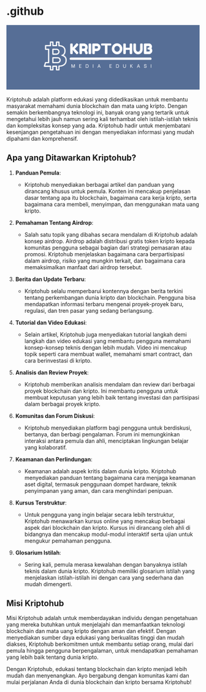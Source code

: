 # .github

![logo](.gitbook/asset/kriptohub.png)

Kriptohub adalah platform edukasi yang didedikasikan untuk membantu masyarakat memahami dunia blockchain dan mata uang kripto. Dengan semakin berkembangnya teknologi ini, banyak orang yang tertarik untuk mengetahui lebih jauh namun sering kali terhambat oleh istilah-istilah teknis dan kompleksitas konsep yang ada. Kriptohub hadir untuk menjembatani kesenjangan pengetahuan ini dengan menyediakan informasi yang mudah dipahami dan komprehensif.

## Apa yang Ditawarkan Kriptohub?

1. **Panduan Pemula**:
   - Kriptohub menyediakan berbagai artikel dan panduan yang dirancang khusus untuk pemula. Konten ini mencakup penjelasan dasar tentang apa itu blockchain, bagaimana cara kerja kripto, serta bagaimana cara membeli, menyimpan, dan menggunakan mata uang kripto.

2. **Pemahaman Tentang Airdrop**:
   - Salah satu topik yang dibahas secara mendalam di Kriptohub adalah konsep airdrop. Airdrop adalah distribusi gratis token kripto kepada komunitas pengguna sebagai bagian dari strategi pemasaran atau promosi. Kriptohub menjelaskan bagaimana cara berpartisipasi dalam airdrop, risiko yang mungkin terkait, dan bagaimana cara memaksimalkan manfaat dari airdrop tersebut.

3. **Berita dan Update Terbaru**:
   - Kriptohub selalu memperbarui kontennya dengan berita terkini tentang perkembangan dunia kripto dan blockchain. Pengguna bisa mendapatkan informasi terbaru mengenai proyek-proyek baru, regulasi, dan tren pasar yang sedang berlangsung.

4. **Tutorial dan Video Edukasi**:
   - Selain artikel, Kriptohub juga menyediakan tutorial langkah demi langkah dan video edukasi yang membantu pengguna memahami konsep-konsep teknis dengan lebih mudah. Video ini mencakup topik seperti cara membuat wallet, memahami smart contract, dan cara berinvestasi di kripto.

5. **Analisis dan Review Proyek**:
   - Kriptohub memberikan analisis mendalam dan review dari berbagai proyek blockchain dan kripto. Ini membantu pengguna untuk membuat keputusan yang lebih baik tentang investasi dan partisipasi dalam berbagai proyek kripto.

6. **Komunitas dan Forum Diskusi**:
   - Kriptohub menyediakan platform bagi pengguna untuk berdiskusi, bertanya, dan berbagi pengalaman. Forum ini memungkinkan interaksi antara pemula dan ahli, menciptakan lingkungan belajar yang kolaboratif.

7. **Keamanan dan Perlindungan**:
   - Keamanan adalah aspek kritis dalam dunia kripto. Kriptohub menyediakan panduan tentang bagaimana cara menjaga keamanan aset digital, termasuk penggunaan dompet hardware, teknik penyimpanan yang aman, dan cara menghindari penipuan.

8. **Kursus Terstruktur**:
   - Untuk pengguna yang ingin belajar secara lebih terstruktur, Kriptohub menawarkan kursus online yang mencakup berbagai aspek dari blockchain dan kripto. Kursus ini dirancang oleh ahli di bidangnya dan mencakup modul-modul interaktif serta ujian untuk mengukur pemahaman pengguna.

9. **Glosarium Istilah**:
   - Sering kali, pemula merasa kewalahan dengan banyaknya istilah teknis dalam dunia kripto. Kriptohub memiliki glosarium istilah yang menjelaskan istilah-istilah ini dengan cara yang sederhana dan mudah dimengerti.

## Misi Kriptohub

Misi Kriptohub adalah untuk memberdayakan individu dengan pengetahuan yang mereka butuhkan untuk menjelajahi dan memanfaatkan teknologi blockchain dan mata uang kripto dengan aman dan efektif. Dengan menyediakan sumber daya edukasi yang berkualitas tinggi dan mudah diakses, Kriptohub berkomitmen untuk membantu setiap orang, mulai dari pemula hingga pengguna berpengalaman, untuk mendapatkan pemahaman yang lebih baik tentang dunia kripto.

Dengan Kriptohub, edukasi tentang blockchain dan kripto menjadi lebih mudah dan menyenangkan. Ayo bergabung dengan komunitas kami dan mulai perjalanan Anda di dunia blockchain dan kripto bersama Kriptohub!
